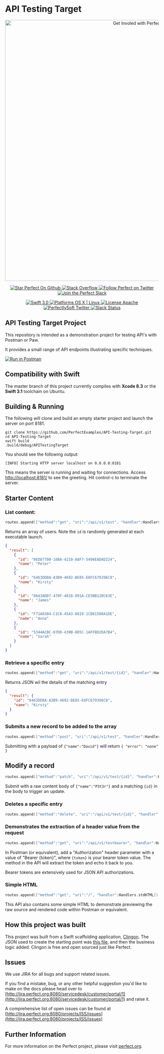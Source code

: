 # API Testing Target

<p align="center">
    <a href="http://perfect.org/get-involved.html" target="_blank">
        <img src="http://perfect.org/assets/github/perfect_github_2_0_0.jpg" alt="Get Involed with Perfect!" width="854" />
    </a>
</p>

<p align="center">
    <a href="https://github.com/PerfectlySoft/Perfect" target="_blank">
        <img src="http://www.perfect.org/github/Perfect_GH_button_1_Star.jpg" alt="Star Perfect On Github" />
    </a>  
    <a href="http://stackoverflow.com/questions/tagged/perfect" target="_blank">
        <img src="http://www.perfect.org/github/perfect_gh_button_2_SO.jpg" alt="Stack Overflow" />
    </a>  
    <a href="https://twitter.com/perfectlysoft" target="_blank">
        <img src="http://www.perfect.org/github/Perfect_GH_button_3_twit.jpg" alt="Follow Perfect on Twitter" />
    </a>  
    <a href="http://perfect.ly" target="_blank">
        <img src="http://www.perfect.org/github/Perfect_GH_button_4_slack.jpg" alt="Join the Perfect Slack" />
    </a>
</p>

<p align="center">
    <a href="https://developer.apple.com/swift/" target="_blank">
        <img src="https://img.shields.io/badge/Swift-3.0-orange.svg?style=flat" alt="Swift 3.0">
    </a>
    <a href="https://developer.apple.com/swift/" target="_blank">
        <img src="https://img.shields.io/badge/Platforms-OS%20X%20%7C%20Linux%20-lightgray.svg?style=flat" alt="Platforms OS X | Linux">
    </a>
    <a href="http://perfect.org/licensing.html" target="_blank">
        <img src="https://img.shields.io/badge/License-Apache-lightgrey.svg?style=flat" alt="License Apache">
    </a>
    <a href="http://twitter.com/PerfectlySoft" target="_blank">
        <img src="https://img.shields.io/badge/Twitter-@PerfectlySoft-blue.svg?style=flat" alt="PerfectlySoft Twitter">
    </a>
    <a href="http://perfect.ly" target="_blank">
        <img src="http://perfect.ly/badge.svg" alt="Slack Status">
    </a>
</p>

## API Testing Target Project

This repository is intended as a demonstration project for testing API's with Postman or Paw.

It provides a small range of API endpoints illustrating specific techniques.

[![Run in Postman](https://run.pstmn.io/button.svg)](https://app.getpostman.com/run-collection/002e19819d06eff094f3)

## Compatibility with Swift

The master branch of this project currently compiles with **Xcode 8.3** or the **Swift 3.1** toolchain on Ubuntu.

## Building & Running

The following will clone and build an empty starter project and launch the server on port 8181.

```
git clone https://github.com/PerfectExamples/API-Testing-Target.git
cd API-Testing-Target
swift build
.build/debug/APITestingTarget
```

You should see the following output:

```
[INFO] Starting HTTP server localhost on 0.0.0.0:8181
```

This means the server is running and waiting for connections. Access [http://localhost:8181/](http://localhost:8181/) to see the greeting. Hit control-c to terminate the server.

## Starter Content

### List content:

``` swift
routes.append(["method":"get", "uri":"/api/v1/test", "handler":Handlers.testGet])
```

Returns an array of users. Note the `id` is randomly generated at each executable launch.

``` json
{
  "result": [
    {
      "id": "0ED87700-16BA-4210-A8F7-5496EADAD224",
      "name": "Peter"
    },
    {
      "id": "6463DD8A-A3B9-4692-BE85-E0FC679396C0",
      "name": "Kirsty"
    },
    {
      "id": "06A3ADD7-470F-4818-891A-CE5BB120C63E",
      "name": "James"
    },
    {
      "id": "F71A0304-C1C8-45A3-8819-1CB81580A1DE",
      "name": "Anna"
    },
    {
      "id": "5344ACBC-07DD-430B-8D5C-1AFFBD2DA7B4",
      "name": "Sarah"
    }
  ]
}
```

### Retrieve a specific entry

``` swift
routes.append(["method":"get", "uri":"/api/v1/test/{id}", "handler":Handlers.testGet])
```

Returns JSON wil the details of the matching entry

``` json
{
  "result": {
    "id": "6463DD8A-A3B9-4692-BE85-E0FC679396C0",
    "name": "Kirsty"
  }
}
```

### Submits a new record to be added to the array


``` swift
routes.append(["method":"post", "uri":"/api/v1/test", "handler":Handlers.testPost])
```

Submitting with a payload of `{"name":"David"}` will return `{ "error": "none" }`

## Modify a record

``` swift
routes.append(["method":"patch", "uri":"/api/v1/test/{id}", "handler":Handlers.testPatch])
```

Submit with a raw content body of `{"name":"P3t3r"}` and a matching `{id}` in the body to trigger an update.

### Deletes a specific entry

``` swift
routes.append(["method":"delete", "uri":"/api/v1/test/{id}", "handler":Handlers.testDelete])
```

### Demonstrates the extraction of a header value from the request

``` swift
routes.append(["method":"get", "uri":"/api/v1/testbearer", "handler":Handlers.testBearerToken])
```

In Postman (or equivalent), add a "Authorization" header parameter with a value of "Bearer {token}", where `{token}` is your bearer token value. The method in the API will extract the token and echo it back to you.

Bearer tokens are extensively used for JSON API authorizations.

### Simple HTML

``` swift
routes.append(["method":"get", "uri":"/", "handler":Handlers.stdHTML])
```

This API also contains some simple HTML to demonstrate previewing the raw source and rendered code within Postman or equivalent.

## How this project was built

This project was built from a Swift scaffolding application, [Clingon](https://github.com/iamjono/clingon). The JSON used to create the starting point was [this file](https://github.com/iamjono/clingon/blob/master/demos/APITesting.json), and then the business logic added. Clingon is free and open sourced just like Perfect.


## Issues

We use JIRA for all bugs and support related issues.

If you find a mistake, bug, or any other helpful suggestion you'd like to make on the docs please head over to [http://jira.perfect.org:8080/servicedesk/customer/portal/1](http://jira.perfect.org:8080/servicedesk/customer/portal/1) and raise it.

A comprehensive list of open issues can be found at [http://jira.perfect.org:8080/projects/ISS/issues](http://jira.perfect.org:8080/projects/ISS/issues)



## Further Information
For more information on the Perfect project, please visit [perfect.org](http://perfect.org).
